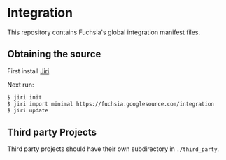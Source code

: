 # Integration

This repository contains Fuchsia's global integration manifest files.

## Obtaining the source

First install [Jiri].

Next run:

```sh
$ jiri init
$ jiri import minimal https://fuchsia.googlesource.com/integration
$ jiri update
```

## Third party Projects

Third party projects should have their own subdirectory in `./third_party`.

[Jiri]: https://fuchsia.googlesource.com/jiri#Bootstrapping

